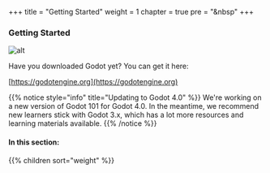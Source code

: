 +++
title = "Getting Started"
weight = 1
chapter = true
pre = "<i class='fas fa-feather-alt fa-fw'></i>&nbsp"
+++

### Getting Started

![alt](/godot_recipes/4.x/img/godot3_logo.png?width=250)

Have you downloaded Godot yet? You can get it here:

[https://godotengine.org](https://godotengine.org)

{{% notice style="info" title="Updating to Godot 4.0" %}}
We're working on a new version of Godot 101 for Godot 4.0. In the meantime, we recommend new learners stick with Godot 3.x, which has a lot more resources and learning materials available.
{{% /notice %}}

#### In this section:

{{% children  sort="weight" %}}